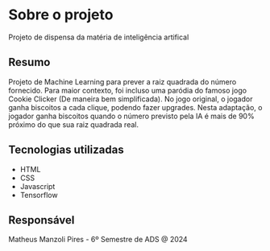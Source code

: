 # Sobre o projeto

Projeto de dispensa da matéria de inteligência artifical

## Resumo

Projeto de Machine Learning para prever a raiz quadrada do número fornecido. Para maior contexto, foi incluso uma paródia do famoso jogo Cookie Clicker (De maneira bem simplificada). No jogo original, o jogador ganha biscoitos a cada clique, podendo fazer upgrades. Nesta adaptação, o jogador ganha biscoitos quando o número previsto pela IA é mais de 90% próximo do que sua raiz quadrada real.

## Tecnologias utilizadas

- HTML
- CSS
- Javascript
- Tensorflow

## Responsável

Matheus Manzoli Pires - 6º Semestre de ADS @ 2024